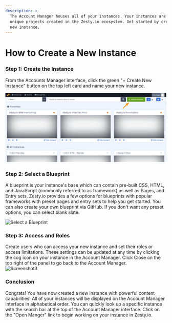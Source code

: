 ```yaml
---
description: >-
  The Account Manager houses all of your instances. Your instances are your
  unique projects created in the Zesty.io ecosystem. Get started by creating a
  new instance.
---
```


# How to Create a New Instance

### Step 1: Create the Instance

From the Accounts Manager interface, click the green "+ Create New Instance" button on the top left card and name your new instance.

![Accounts Manager Interface](../.gitbook/assets/accts.png)

### Step 2: Select a Blueprint

A blueprint is your instance's base which can contain pre-built CSS, HTML, and JavaScript \(commonly referred to as framework\) as well as Pages, and Entry sets. Zesty.io provides a few options for blueprints with popular frameworks with preset pages and entry sets to help you get started. You can also create your own blueprint via GitHub. If you don't want any preset options, you can select blank slate.

![Select a Blueprint](https://yl440w.media.zestyio.com/Screen-Shot-2018-05-01-at-4.37.49-PM.png)

### Step 3: Access and Roles

Create users who can access your new instance and set their roles or access limitations. These settings can be updated at any time by clicking the cog icon on your instance in the Account Manager. Click Close on the top right of the panel to go back to the Account Manager.  
![Screenshot3](https://yl440w.media.zestyio.com/roles.jpg)

### Conclusion

Congrats! You have now created a new instance with powerful content capabilities! All of your instances will be displayed on the Account Manager interface in alphabetical order. You can quickly look up a specific instance with the search bar at the top of the Account Manager interface. Click on the "Open Manger" link to begin working on your instance in Zesty.io.

